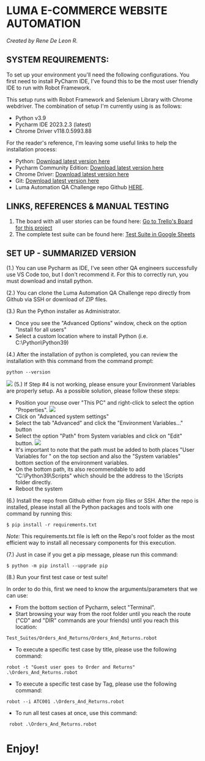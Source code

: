 # **LUMA E-COMMERCE WEBSITE AUTOMATION**
 *Created by Rene De Leon R.*



## **SYSTEM REQUIREMENTS:**

To set up your environment you'll need the following configurations. You first need to install PyCharm IDE, I've found this to be the most user friendly IDE to run with Robot Framework.

This setup runs with Robot Framework and Selenium Library with Chrome webdriver. The combination of setup I'm currently using is as follows:
- Python v3.9
- Pycharm IDE 2023.2.3 (latest)
- Chrome Driver v118.0.5993.88

For the reader's reference, I'm leaving some useful links to help the installation process:
* Python: [Download latest version here](https://www.python.org/downloads/)
* Pycharm Community Edition: [Download latest version here](https://www.jetbrains.com/pycharm/download/)
* Chrome Driver: [Download latest version here](https://googlechromelabs.github.io/chrome-for-testing/)
* Git: [Download latest version here](https://git-scm.com/downloads)
* Luma Automation QA Challenge repo Github [HERE](https://github.com/Rene152005/Luma_Automation_QAChallenge).

## **LINKS, REFERENCES & MANUAL TESTING**
1. The board with all user stories can be found here: [Go to Trello's Board for this project](https://trello.com/b/jOqTPdPm/rene-de-leons-qa-challenge)
2. The complete test suite can be found here: [Test Suite in Google Sheets](https://docs.google.com/spreadsheets/d/115zRcR73_6-lYKnc-2P7PYC2c-QHvUgwGR-saxP5b48/edit#gid=61291363)

## **SET UP - SUMMARIZED VERSION**
(1.) You can use Pycharm as IDE, I've seen other QA engineers successfully use VS Code too, but I don't recommend it. For this to correctly run, you must download and install python.

(2.) You can clone the Luma Automation QA Challenge repo directly from Github via SSH or download of ZIP files.

(3.) Run the Python installer as Administrator.
* Once you see the "Advanced Options" window, check on the option "Install for all users"
* Select a custom location where to install Python (i.e. C:\Python\Python39)

(4.) After the installation of python is completed, you can review the installation with this command from the command prompt:
```
python --version
```
![](C:\Users\rened\PycharmProjects\Luma_Automation_QAChallenge\Resources\Files\pythonVersion.png)
(5.) If Step #4 is not working, please ensure your Environment Variables are properly setup. As a possible solution, please follow these steps:
* Position your mouse over "This PC" and right-click to select the option "Properties".
![](C:\Users\rened\PycharmProjects\Luma_Automation_QAChallenge\Resources\Files\MyPC.png)
* Click on "Advanced system settings"
* Select the tab "Advanced" and click the "Environment Variables…" button
* Select the option "Path" from System variables and click on "Edit" button.
![](C:\Users\rened\PycharmProjects\Luma_Automation_QAChallenge\Resources\Files\Environment_Variables.png)
* It's important to note that the path must be added to both places "User Variables for <user>" on the top section and also the "System variables" bottom section of the environment variables.
* On the bottom path, its also recommendable to add "C:\Python39\Scripts" which should be the address to the \Scripts folder directly.
* Reboot the system

(6.) Install the repo from Github either from zip files or SSH. After the repo is installed, please install all the Python packages and tools with one command by running this:
```
$ pip install -r requirements.txt
```
*Note:* This requirements.txt file is left on the Repo's root folder as the most efficient way to install all necessary components for this execution.

(7.) Just in case if you get a pip message, please run this command:
```
$ python -m pip install --upgrade pip
```
(8.) Run your first test case or test suite!

In order to do this, first we need to know the arguments/parameters that we can use:
* From the bottom section of Pycharm, select "Terminal". 
* Start browsing your way from the root folder until you reach the route ("CD" and "DIR" commands are your friends) until you reach this location:
```
Test_Suites/Orders_And_Returns/Orders_And_Returns.robot
```
* To execute a specific test case by title, please use the following command:
```
robot -t "Guest user goes to Order and Returns" .\Orders_And_Returns.robot
```
* To execute a specific test case by Tag, please use the following command:
```
robot --i ATC001 .\Orders_And_Returns.robot
```
* To run all test cases at once, use this command:
```
 robot .\Orders_And_Returns.robot
```
# Enjoy!
